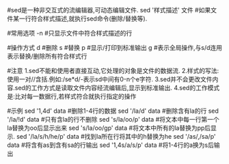 #sed是一种非交互式的流编辑器,可动态编辑文件.
sed '样式描述' 文件	#如果文件某一行符合样式描述,就执行sed命令(删除/替换等).

#常用选项
-n			#只显示文件中符合样式描述的行

#操作方式
d			#删除
s			#替换
p			#显示/打印到标准输出
g			#表示全局操作,与s/d连用表示替换/删除所有符合样式行

#注意
1.sed不能和使用者直接互动,它处理的对象是文件的数据流.
2.样式的写法:使用一对//含括.例如:/se*d/-表示sd中间有0-n个e字符.
3.sed并不会更改文件内容.sed的工作方式是读取文件内容经流编辑后,显示到标准输出.
4.sed的工作模式是:比对每一数据行,若样式符合就执行指定的操作

#示例
sed '1,4d' data		#删除1-4行的数据
sed '/la/d' data	#删除含有la的行
sed '/la/!d' data	#只有含la的行不删除
sed 's/la/oo/p' data	#将文本中每一行第一个la替换为oo后显示出来
sed 's/la/oo/gp' data	#将文本中所有的la替换为pp后显示.
sed '/la/s/h/he/p' data	#找到la所在行将其中的h替换为he
sed '/as/,/sa/p' data	#将含有as到含有sa的行输出
sed '1,4s/a/s/p' data	#将1-4行的a换为s后输出
